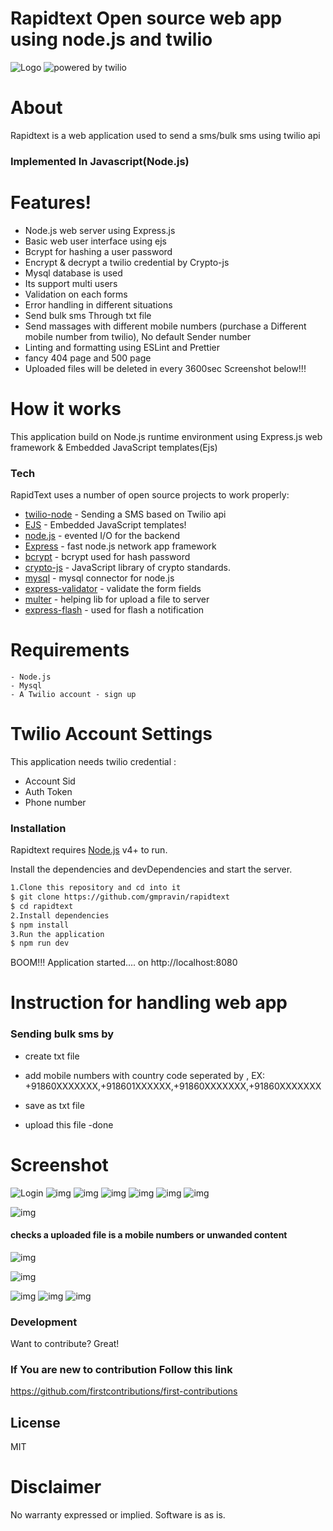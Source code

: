 # Rapidtext Open source web app using node.js and twilio
![Logo](https://raw.githubusercontent.com/gmpravin/rapidtext/master/logo.png)
![powered by twilio](https://raw.githubusercontent.com/gmpravin/rapidtext/master/twilio-badge-clear.svg)

# About
 Rapidtext is a web application used to send a sms/bulk sms using twilio api
 ### Implemented In Javascript(Node.js)

# Features!
  - Node.js web server using Express.js
  - Basic web user interface using ejs
  - Bcrypt for hashing a user password
  - Encrypt & decrypt a twilio credential by Crypto-js 
  - Mysql database is used
  - Its support multi users
  - Validation on each forms
  - Error handling in different situations
  - Send bulk sms Through txt file
  - Send massages with different mobile numbers (purchase a Different mobile number from twilio), No default Sender number 
  - Linting and formatting using ESLint and Prettier
  - fancy 404 page and 500 page 
  - Uploaded files will be deleted in every 3600sec
  Screenshot below!!!
  

# How it works
This application build on Node.js runtime environment using Express.js web framework & Embedded JavaScript templates(Ejs)

### Tech

RapidText uses a number of open source projects to work properly:
* [twilio-node] - Sending a SMS based on Twilio api 
* [EJS] - Embedded JavaScript templates!
* [node.js] - evented I/O for the backend
* [Express] - fast node.js network app framework 
* [bcrypt] - bcrypt used for hash password 
* [crypto-js] - JavaScript library of crypto standards.
* [mysql] - mysql connector for node.js
* [express-validator] - validate the form fields
* [multer] - helping lib for upload a file to server
* [express-flash] - used for flash a notification

# Requirements

    - Node.js
    - Mysql
    - A Twilio account - sign up
# Twilio Account Settings

This application needs twilio credential :

- Account Sid 
- Auth Token 
- Phone number

### Installation

Rapidtext requires [Node.js](https://nodejs.org/) v4+ to run.

Install the dependencies and devDependencies and start the server.

```sh
1.Clone this repository and cd into it
$ git clone https://github.com/gmpravin/rapidtext
$ cd rapidtext
2.Install dependencies 
$ npm install
3.Run the application
$ npm run dev
```

BOOM!!! Application started.... on http://localhost:8080

# Instruction for handling web app
### Sending bulk sms by
- create txt file
- add mobile numbers with country code seperated by ,
EX:    +91860XXXXXXX,+918601XXXXXX,+91860XXXXXXX,+91860XXXXXXX

- save as txt file 
- upload this file
-done


# Screenshot
![Login](https://raw.githubusercontent.com/gmpravin/rapidtext/master/screenshot/login.PNG)
![img](https://raw.githubusercontent.com/gmpravin/rapidtext/master/screenshot/register.PNG)
![img](https://raw.githubusercontent.com/gmpravin/rapidtext/master/screenshot/emailexist.PNG)
![img](https://raw.githubusercontent.com/gmpravin/rapidtext/master/screenshot/errcon.PNG)
![img](https://raw.githubusercontent.com/gmpravin/rapidtext/master/screenshot/regvalidation.PNG)
![img](https://raw.githubusercontent.com/gmpravin/rapidtext/master/screenshot/sendsms.PNG)
![img](https://raw.githubusercontent.com/gmpravin/rapidtext/master/screenshot/sms.PNG)

![img](https://raw.githubusercontent.com/gmpravin/rapidtext/master/screenshot/bulksms.PNG)
#### checks a uploaded file is a mobile numbers or unwanded content 
![img](https://raw.githubusercontent.com/gmpravin/rapidtext/master/screenshot/upoladnonnumbers.PNG)

![img](https://raw.githubusercontent.com/gmpravin/rapidtext/master/screenshot/bulksmsOK.PNG)

![img](https://raw.githubusercontent.com/gmpravin/rapidtext/master/screenshot/checkint.PNG)
![img](https://raw.githubusercontent.com/gmpravin/rapidtext/master/screenshot/responsive.PNG)
![img](https://raw.githubusercontent.com/gmpravin/rapidtext/master/screenshot/index.PNG)
### Development

Want to contribute? Great!

### If You are new to contribution Follow this link
 https://github.com/firstcontributions/first-contributions


License
----

MIT

# Disclaimer

 No warranty expressed or implied. Software is as is.


[//]: # (These are reference links used in the body of this note and get stripped out when the markdown processor does its job. There is no need to format nicely because it shouldn't be seen. Thanks SO - http://stackoverflow.com/questions/4823468/store-comments-in-markdown-syntax)


   
   [node.js]: <http://nodejs.org>
   [twilio-node]: <https://github.com/twilio/twilio-node> 
[ejs]: <https://github.com/mde/ejs> 
[bcrypt]: <https://github.com/shaneGirish/bcrypt-nodejs> 
[Express]:<https://expressjs.com/>
[crypto-js]:<https://github.com/brix/crypto-js>
 [multer]: <https://github.com/expressjs/multer>
   [express-validator]: <https://github.com/express-validator/express-validator> 
[express-flash]: <https://github.com/RGBboy/express-flash> 
[mysql]: <https://github.com/mysqljs/mysql> 
[crypto-js]:<https://github.com/brix/crypto-js>
